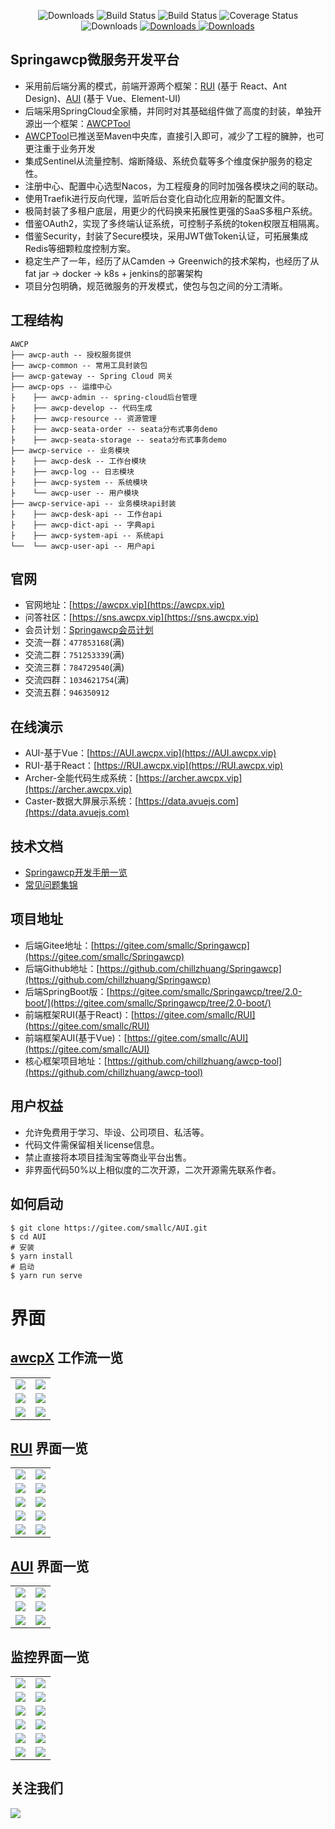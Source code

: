  <p align="center">
      <img src="https://img.shields.io/badge/Release-V2.7.2-green.svg" alt="Downloads">
      <img src="https://img.shields.io/badge/JDK-1.8+-green.svg" alt="Build Status">
  <img src="https://img.shields.io/badge/license-Apache%202-blue.svg" alt="Build Status">
   <img src="https://img.shields.io/badge/Spring%20Cloud-Hoxton.SR7-blue.svg" alt="Coverage Status">
   <img src="https://img.shields.io/badge/Spring%20Boot-2.2.9.RELEASE-blue.svg" alt="Downloads">
   <a target="_blank" href="https://awcpx.vip">
   <img src="https://img.shields.io/badge/Author-Small%20Chill-ff69b4.svg" alt="Downloads">
 </a>
 <a target="_blank" href="https://awcpx.vip">
   <img src="https://img.shields.io/badge/Copyright%20-@awcpX-%23ff3f59.svg" alt="Downloads">
 </a>
 </p>  

## Springawcp微服务开发平台
* 采用前后端分离的模式，前端开源两个框架：[RUI](https://awcp.com/smallc/RUI) (基于 React、Ant Design)、[AUI](https://awcp.com/smallc/AUI) (基于 Vue、Element-UI)
* 后端采用SpringCloud全家桶，并同时对其基础组件做了高度的封装，单独开源出一个框架：[AWCPTool](https://awcp.com/chillzhuang/awcp-tool)
* [AWCPTool](https://awcp.com/chillzhuang/awcp-tool)已推送至Maven中央库，直接引入即可，减少了工程的臃肿，也可更注重于业务开发
* 集成Sentinel从流量控制、熔断降级、系统负载等多个维度保护服务的稳定性。
* 注册中心、配置中心选型Nacos，为工程瘦身的同时加强各模块之间的联动。
* 使用Traefik进行反向代理，监听后台变化自动化应用新的配置文件。
* 极简封装了多租户底层，用更少的代码换来拓展性更强的SaaS多租户系统。
* 借鉴OAuth2，实现了多终端认证系统，可控制子系统的token权限互相隔离。
* 借鉴Security，封装了Secure模块，采用JWT做Token认证，可拓展集成Redis等细颗粒度控制方案。
* 稳定生产了一年，经历了从Camden -> Greenwich的技术架构，也经历了从fat jar -> docker -> k8s + jenkins的部署架构
* 项目分包明确，规范微服务的开发模式，使包与包之间的分工清晰。

## 工程结构
``` 
AWCP
├── awcp-auth -- 授权服务提供
├── awcp-common -- 常用工具封装包
├── awcp-gateway -- Spring Cloud 网关
├── awcp-ops -- 运维中心
├    ├── awcp-admin -- spring-cloud后台管理
├    ├── awcp-develop -- 代码生成
├    ├── awcp-resource -- 资源管理
├    ├── awcp-seata-order -- seata分布式事务demo
├    ├── awcp-seata-storage -- seata分布式事务demo
├── awcp-service -- 业务模块
├    ├── awcp-desk -- 工作台模块 
├    ├── awcp-log -- 日志模块 
├    ├── awcp-system -- 系统模块 
├    └── awcp-user -- 用户模块 
├── awcp-service-api -- 业务模块api封装
├    ├── awcp-desk-api -- 工作台api 
├    ├── awcp-dict-api -- 字典api 
├    ├── awcp-system-api -- 系统api 
└──  └── awcp-user-api -- 用户api 
```

## 官网
* 官网地址：[https://awcpx.vip](https://awcpx.vip)
* 问答社区：[https://sns.awcpx.vip](https://sns.awcpx.vip)
* 会员计划：[Springawcp会员计划](https://gitee.com/smallc/Springawcp/wikis/Springawcp会员计划)
* 交流一群：`477853168`(满)
* 交流二群：`751253339`(满)
* 交流三群：`784729540`(满)
* 交流四群：`1034621754`(满)
* 交流五群：`946350912`

## 在线演示
* AUI-基于Vue：[https://AUI.awcpx.vip](https://AUI.awcpx.vip)
* RUI-基于React：[https://RUI.awcpx.vip](https://RUI.awcpx.vip)
* Archer-全能代码生成系统：[https://archer.awcpx.vip](https://archer.awcpx.vip)
* Caster-数据大屏展示系统：[https://data.avuejs.com](https://data.avuejs.com)

## 技术文档
* [Springawcp开发手册一览](https://gitee.com/smallc/Springawcp/wikis/Springawcp开发手册)
* [常见问题集锦](https://sns.awcpx.vip/article-14966.html)

## 项目地址
* 后端Gitee地址：[https://gitee.com/smallc/Springawcp](https://gitee.com/smallc/Springawcp)
* 后端Github地址：[https://github.com/chillzhuang/Springawcp](https://github.com/chillzhuang/Springawcp)
* 后端SpringBoot版：[https://gitee.com/smallc/Springawcp/tree/2.0-boot/](https://gitee.com/smallc/Springawcp/tree/2.0-boot/)
* 前端框架RUI(基于React)：[https://gitee.com/smallc/RUI](https://gitee.com/smallc/RUI)
* 前端框架AUI(基于Vue)：[https://gitee.com/smallc/AUI](https://gitee.com/smallc/AUI)
* 核心框架项目地址：[https://github.com/chillzhuang/awcp-tool](https://github.com/chillzhuang/awcp-tool)

## 用户权益
* 允许免费用于学习、毕设、公司项目、私活等。
* 代码文件需保留相关license信息。
* 禁止直接将本项目挂淘宝等商业平台出售。
* 非界面代码50%以上相似度的二次开源，二次开源需先联系作者。

## 如何启动
```
$ git clone https://gitee.com/smallc/AUI.git
$ cd AUI
# 安装
$ yarn install
# 启动
$ yarn run serve     
```

# 界面

## [awcpX](https://awcpx.vip/#/vip) 工作流一览
<table>
    <tr>
        <td><img src="https://gitee.com/smallc/Springawcp/raw/master/pic/awcpx-flow1.png"/></td>
        <td><img src="https://gitee.com/smallc/Springawcp/raw/master/pic/awcpx-flow2.png"/></td>
    </tr>
    <tr>
        <td><img src="https://gitee.com/smallc/Springawcp/raw/master/pic/awcpx-flow3.png"/></td>
        <td><img src="https://gitee.com/smallc/Springawcp/raw/master/pic/awcpx-flow4.png"/></td>
    </tr>
    <tr>
        <td><img src="https://gitee.com/smallc/Springawcp/raw/master/pic/awcpx-flow5.png"/></td>
        <td><img src="https://gitee.com/smallc/Springawcp/raw/master/pic/awcpx-flow6.png"/></td>
    </tr>
</table>

## [RUI](https://gitee.com/smallc/RUI) 界面一览
<table>
    <tr>
        <td><img src="https://gitee.com/smallc/Springawcp/raw/master/pic/RUI-main.png"/></td>
        <td><img src="https://gitee.com/smallc/Springawcp/raw/master/pic/RUI-menu.png"/></td>
    </tr>
    <tr>
        <td><img src="https://gitee.com/smallc/Springawcp/raw/master/pic/RUI-menu-edit.png"/></td>
        <td><img src="https://gitee.com/smallc/Springawcp/raw/master/pic/RUI-menu-icon.png"/></td>
    </tr>
    <tr>
        <td><img src="https://gitee.com/smallc/Springawcp/raw/master/pic/RUI-role.png"/></td>
        <td><img src="https://gitee.com/smallc/Springawcp/raw/master/pic/RUI-user.png"/></td>
    </tr>
    <tr>
        <td><img src="https://gitee.com/smallc/Springawcp/raw/master/pic/RUI-dict.png "/></td>
        <td><img src="https://gitee.com/smallc/Springawcp/raw/master/pic/RUI-log.png"/></td>
    </tr>
    <tr>
        <td><img src="https://gitee.com/smallc/Springawcp/raw/master/pic/RUI-locale-cn.png"/></td>
        <td><img src="https://gitee.com/smallc/Springawcp/raw/master/pic/RUI-locale-us.png"/></td>
    </tr>
</table>

## [AUI](https://gitee.com/smallc/AUI) 界面一览
<table>
    <tr>
        <td><img src="https://gitee.com/smallc/Springawcp/raw/master/pic/AUI-user.png"/></td>
        <td><img src="https://gitee.com/smallc/Springawcp/raw/master/pic/AUI-role.png"/></td>
    </tr>
    <tr>
        <td><img src="https://gitee.com/smallc/Springawcp/raw/master/pic/AUI-dict.png"/></td>
        <td><img src="https://gitee.com/smallc/Springawcp/raw/master/pic/AUI-dict-select.png"/></td>
    </tr>
    <tr>
        <td><img src="https://gitee.com/smallc/Springawcp/raw/master/pic/AUI-log.png"/></td>
        <td><img src="https://gitee.com/smallc/Springawcp/raw/master/pic/AUI-code.png"/></td>
    </tr>
</table>

## 监控界面一览
<table>
    <tr>
        <td><img src="https://gitee.com/smallc/Springawcp/raw/master/pic/springawcp-k8s1.png"/></td>
        <td><img src="https://gitee.com/smallc/Springawcp/raw/master/pic/springawcp-k8s2.png"/></td>
    </tr>
    <tr>
        <td><img src="https://gitee.com/smallc/Springawcp/raw/master/pic/springawcp-grafana.png"/></td>
        <td><img src="https://gitee.com/smallc/Springawcp/raw/master/pic/springawcp-harbor.png"/></td>
    </tr>
    <tr>
        <td><img src="https://gitee.com/smallc/Springawcp/raw/master/pic/springawcp-traefik.png"/></td>
        <td><img src="https://gitee.com/smallc/Springawcp/raw/master/pic/springawcp-traefik-health.png"/></td>
    </tr>
    <tr>
        <td><img src="https://gitee.com/smallc/Springawcp/raw/master/pic/springawcp-nacos.png"/></td>
        <td><img src="https://gitee.com/smallc/Springawcp/raw/master/pic/springawcp-sentinel.png"/></td>
    </tr>
    <tr>
        <td><img src="https://gitee.com/smallc/Springawcp/raw/master/pic/springawcp-admin1.png"/></td>
        <td><img src="https://gitee.com/smallc/Springawcp/raw/master/pic/springawcp-admin2.png"/></td>
    </tr>
    <tr>
        <td><img src="https://gitee.com/smallc/Springawcp/raw/master/pic/springawcp-swagger1.png"/></td>
        <td><img src="https://gitee.com/smallc/Springawcp/raw/master/pic/springawcp-swagger2.png"/></td>
    </tr>
</table>

## 关注我们
![](https://images.gitee.com/uploads/images/2019/0330/065148_f0ada806_410595.jpeg)
